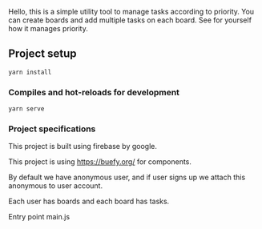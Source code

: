 Hello, this is a simple utility tool to manage tasks according to priority.
You can create boards and add multiple tasks on each board.
See for yourself how it manages priority.

## Project setup
```
yarn install
```

### Compiles and hot-reloads for development
```
yarn serve
```

### Project specifications
This project is built using firebase by google.

This project is using https://buefy.org/ for components.

By default we have anonymous user, and if user signs up we attach this anonymous to user account.

Each user has boards and each board has tasks.

Entry point main.js
